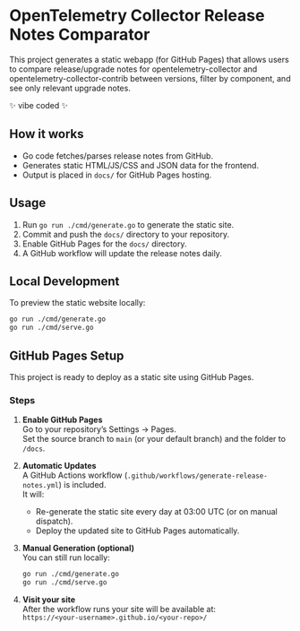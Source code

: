 # OpenTelemetry Collector Release Notes Comparator

This project generates a static webapp (for GitHub Pages) that allows users to compare release/upgrade notes for opentelemetry-collector and opentelemetry-collector-contrib between versions, filter by component, and see only relevant upgrade notes.

✨ vibe coded ✨

## How it works

- Go code fetches/parses release notes from GitHub.
- Generates static HTML/JS/CSS and JSON data for the frontend.
- Output is placed in `docs/` for GitHub Pages hosting.

## Usage

1. Run `go run ./cmd/generate.go` to generate the static site.
2. Commit and push the `docs/` directory to your repository.
3. Enable GitHub Pages for the `docs/` directory.
4. A GitHub workflow will update the release notes daily.

## Local Development

To preview the static website locally:

```sh
go run ./cmd/generate.go
go run ./cmd/serve.go
```

## GitHub Pages Setup

This project is ready to deploy as a static site using GitHub Pages.

### Steps

1. **Enable GitHub Pages**  
   Go to your repository’s Settings → Pages.  
   Set the source branch to `main` (or your default branch) and the folder to `/docs`.

2. **Automatic Updates**  
   A GitHub Actions workflow (`.github/workflows/generate-release-notes.yml`) is included.  
   It will:
   - Re-generate the static site every day at 03:00 UTC (or on manual dispatch).
   - Deploy the updated site to GitHub Pages automatically.

3. **Manual Generation (optional)**  
   You can still run locally:

   ```sh
   go run ./cmd/generate.go
   go run ./cmd/serve.go
   ```

4. **Visit your site**  
   After the workflow runs your site will be available at:  
   `https://<your-username>.github.io/<your-repo>/`
